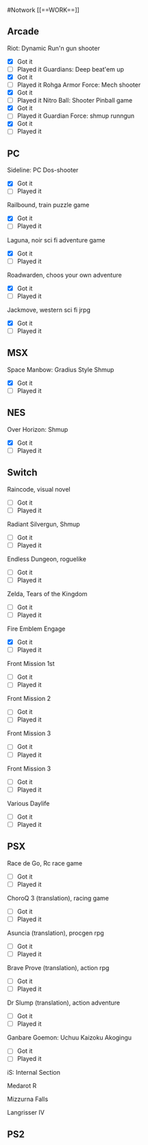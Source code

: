 #Notwork
[[==WORK==]]


Arcade
--
Riot: Dynamic Run'n gun shooter
- [x] Got it
- [ ] Played it
Guardians: Deep beat'em up
- [x] Got it
- [ ] Played it
Rohga Armor Force: Mech shooter
- [x] Got it
- [ ] Played it
Nitro Ball: Shooter Pinball game
- [x] Got it
- [ ] Played it
Guardian Force: shmup runngun
- [x] Got it
- [ ] Played it                                                                                                                                                                                                                                                                                                                                                                                                                           

PC
--
Sideline: PC Dos-shooter
- [x] Got it
- [ ] Played it

Railbound, train puzzle game
- [x] Got it
- [ ] Played it

Laguna, noir sci fi adventure game
- [x] Got it
- [ ] Played it

Roadwarden, choos your own adventure
- [x] Got it
- [ ] Played it

Jackmove, western sci fi jrpg
- [x] Got it
- [ ] Played it

MSX
--
Space Manbow: Gradius Style Shmup
- [x] Got it
- [ ] Played it

NES
--
Over Horizon: Shmup
- [x] Got it
- [ ] Played it

Switch
--
Raincode, visual novel
- [ ] Got it
- [ ] Played it

Radiant Silvergun, Shmup
- [ ] Got it
- [ ] Played it

Endless Dungeon, roguelike
- [ ] Got it
- [ ] Played it

Zelda, Tears of the Kingdom
- [ ] Got it
- [ ] Played it

Fire Emblem Engage
- [x] Got it
- [ ] Played it

Front Mission 1st
- [ ] Got it
- [ ] Played it

Front Mission 2
- [ ] Got it
- [ ] Played it

Front Mission 3
- [ ] Got it
- [ ] Played it

Front Mission 3
- [ ] Got it
- [ ] Played it

Various Daylife
- [ ] Got it
- [ ] Played it

PSX
--
Race de Go, Rc race game
- [ ] Got it
- [ ] Played it

ChoroQ 3 (translation), racing game 
- [ ] Got it
- [ ] Played it

Asuncia (translation), procgen rpg
- [ ] Got it
- [ ] Played it

Brave Prove (translation), action rpg
- [ ] Got it
- [ ] Played it

Dr Slump (translation), action adventure
- [ ] Got it
- [ ] Played it

Ganbare Goemon: Uchuu Kaizoku Akogingu
- [ ] Got it
- [ ] Played it

iS: Internal Section

Medarot R

Mizzurna Falls

Langrisser IV

PS2
--
